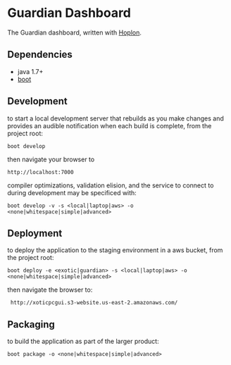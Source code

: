 # Guardian Dashboard

The Guardian dashboard, written with [Hoplon][3].

## Dependencies

- java 1.7+
- [boot][1]

## Development

to start a local development server that rebuilds as you make changes and provides an audible notification when each build is complete, from the project root:
```
boot develop
```

then navigate your browser to
```
http://localhost:7000
```

compiler optimizations, validation elision, and the service to connect to during development may be specificed with:
```
boot develop -v -s <local|laptop|aws> -o <none|whitespace|simple|advanced>
```

## Deployment

to deploy the application to the staging environment in a aws bucket, from the project root:
```
boot deploy -e <exotic|guardian> -s <local|laptop|aws> -o <none|whitespace|simple|advanced>
```

then navigate the browser to:
```
 http://xoticpcgui.s3-website.us-east-2.amazonaws.com/
```

## Packaging

to build the application as part of the larger product:
```
boot package -o <none|whitespace|simple|advanced>
```

[1]: http://boot-clj.com
[2]: http://localhost:8000
[3]: http://hoplon.io
